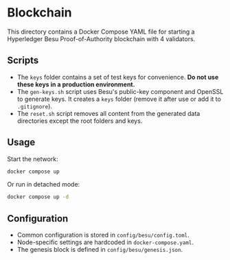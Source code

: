 # Blockchain

This directory contains a Docker Compose YAML file for starting a Hyperledger Besu Proof-of-Authority blockchain with 4 validators.

## Scripts

- The `keys` folder contains a set of test keys for convenience. **Do not use these keys in a production environment.**
- The `gen-keys.sh` script uses Besu's public-key component and OpenSSL to generate keys. It creates a `keys` folder (remove it after use or add it to `.gitignore`).
- The `reset.sh` script removes all content from the generated data directories except the root folders and keys.

## Usage

Start the network:
```sh
docker compose up
```
Or run in detached mode:
```sh
docker compose up -d
```

## Configuration

- Common configuration is stored in `config/besu/config.toml`.
- Node-specific settings are hardcoded in `docker-compose.yaml`.
- The genesis block is defined in `config/besu/genesis.json`.